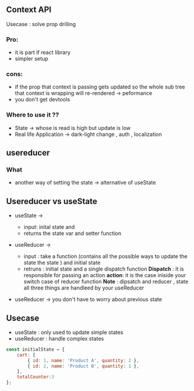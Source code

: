 ##  Context API
 Usecase : solve prop drilling 

 ### Pro: 
 * it is part if react library
 * simpler setup

### cons:
* if the prop that context is passing gets  updated so the whole sub tree that context is wrapping will re-rendered -> peformance 
* you don't get devtools

### Where to use it ?? 
* State -> whose is read is high but update is low 
*  Real life Application -> dark-light change , auth , localization

## usereducer 
### What 
* another way of setting the state -> alternative of useState

## Usereducer vs useState
* useState -> 
    - input: inital state and 
    - returns the state var and setter function
* useReducer -> 
    - input : take a function (contains all the possible ways to update the state the state ) and initial state
    - retruns : initial state and a single dispatch function 
**Dispatch** : it is responsible for passing an action 
**action**: it is the case iniside your switch case of reducer function 
**Note** : dipsatch and reducer , state all three things are handleed by your useReducer

* useReducer -> you don't have to worry about previous state  

## Usecase
*  useState : only used to update simple states 
* useReducer : handle complex states  

```js
const initialState = {
    cart: [
        { id: 1, name: 'Product A', quantity: 2 },
        { id: 2, name: 'Product B', quantity: 1 },
    ],
    totalCounter:3
};
```
 






